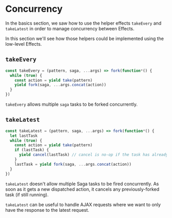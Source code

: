 # Concurrency

In the basics section, we saw how to use the helper effects `takeEvery` and `takeLatest` in order to manage concurrency between Effects.

In this section we'll see how those helpers could be implemented using the low-level Effects.

## `takeEvery`

```javascript
const takeEvery = (pattern, saga, ...args) => fork(function*() {
  while (true) {
    const action = yield take(pattern)
    yield fork(saga, ...args.concat(action))
  }
})
```

`takeEvery` allows multiple `saga` tasks to be forked concurrently.

## `takeLatest`

```javascript
const takeLatest = (pattern, saga, ...args) => fork(function*() {
  let lastTask
  while (true) {
    const action = yield take(pattern)
    if (lastTask) {
      yield cancel(lastTask) // cancel is no-op if the task has already terminated
    }
    lastTask = yield fork(saga, ...args.concat(action))
  }
})
```

`takeLatest` doesn't allow multiple Saga tasks to be fired concurrently. As soon as it gets a new dispatched action, it cancels any previously-forked task (if still running).

`takeLatest` can be useful to handle AJAX requests where we want to only have the response to the latest request.
